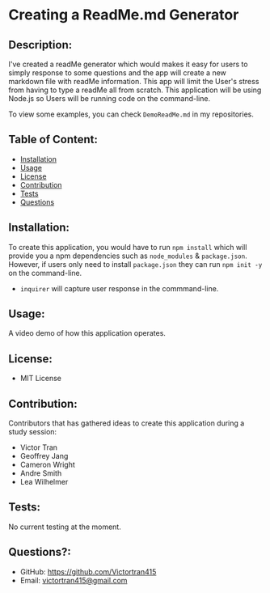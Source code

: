 # Creating a ReadMe.md Generator

## Description: 
I've created a readMe generator which would makes it easy for users to simply response to some questions and the app will create a new markdown file with readMe information. This app will limit the User's stress from having to type a readMe all from scratch. This application will be using Node.js so Users will be running code on the command-line.

To view some examples, you can check `DemoReadMe.md` in my repositories. 


## Table of Content:
- [Installation](#installation)
- [Usage](#usage)
- [License](#license)
- [Contribution](#contribution)
- [Tests](#tests)
- [Questions](#questions)

## Installation:
To create this application, you would have to run `npm install` which will provide you a npm dependencies such as `node_modules` & `package.json`. However, if users only need to install `package.json` they can run `npm init -y` on the command-line.
 - `inquirer` will capture user response in the commmand-line.

## Usage:
A video demo of how this application operates.


## License:
- MIT License

## Contribution:
Contributors that has gathered ideas to create this application during a study session:
- Victor Tran
- Geoffrey Jang
- Cameron Wright
- Andre Smith
- Lea Wilhelmer

## Tests:

No current testing at the moment.


## Questions?:
- GitHub: https://github.com/Victortran415
- Email: victortran415@gmail.com


